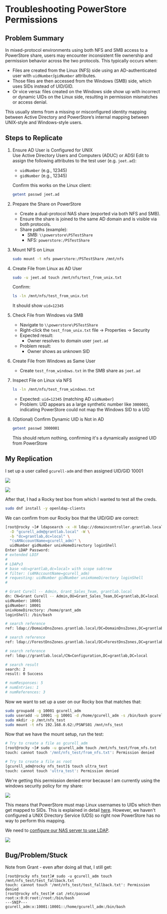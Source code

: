 # Troubleshooting PowerStore Permissions

## Problem Summary

In mixed-protocol environments using both NFS and SMB access to a PowerStore share, users may encounter inconsistent file ownership and permission behavior across the two protocols. This typically occurs when:

- Files are created from the Linux (NFS) side using an AD-authenticated user with `uidNumber`/`gidNumber` attributes.
- Those files are then accessed from the Windows (SMB) side, which uses SIDs instead of UID/GID.
- Or vice versa: files created on the Windows side show up with incorrect or dynamic UIDs on the Linux side, resulting in permission mismatches or access denial.

This usually stems from a missing or misconfigured identity mapping between Active Directory and PowerStore’s internal mapping between UNIX-style and Windows-style users.

## Steps to Replicate

1. Ensure AD User is Configured for UNIX  
   Use Active Directory Users and Computers (ADUC) or ADSI Edit to assign the following attributes to the test user (e.g. `jeet.ad`):
   - `uidNumber` (e.g., 12345)
   - `gidNumber` (e.g., 12345)

   Confirm this works on the Linux client:
   ```bash
   getent passwd jeet.ad
   ```

2. Prepare the Share on PowerStore  
   - Create a dual-protocol NAS share (exported via both NFS and SMB).
   - Ensure the share is joined to the same AD domain and is visible via both protocols.
   - Share paths (example):
     - SMB: `\\powerstore\PSTestShare`
     - NFS: `powerstore:/PSTestShare`

3. Mount NFS on Linux  
   ```bash
   sudo mount -t nfs powerstore:/PSTestShare /mnt/nfs
   ```

4. Create File from Linux as AD User  
   ```bash
   sudo -u jeet.ad touch /mnt/nfs/test_from_unix.txt
   ```
   Confirm:
   ```bash
   ls -ln /mnt/nfs/test_from_unix.txt
   ```
   It should show `uid=12345`

5. Check File from Windows via SMB  
   - Navigate to `\\powerstore\PSTestShare`
   - Right-click the `test_from_unix.txt` file → Properties → Security
   - Expected result:
     - Owner resolves to domain user `jeet.ad`
   - Problem result:
     - Owner shows as unknown SID

6. Create File from Windows as Same User  
   - Create `test_from_windows.txt` in the SMB share as `jeet.ad`

7. Inspect File on Linux via NFS  
   ```bash
   ls -ln /mnt/nfs/test_from_windows.txt
   ```
   - Expected: `uid=12345` (matching AD `uidNumber`)
   - Problem: UID appears as a large synthetic number like `3000001`, indicating PowerStore could not map the Windows SID to a UID

8. (Optional) Confirm Dynamic UID is Not in AD  
   ```bash
   getent passwd 3000001
   ```
   This should return nothing, confirming it's a dynamically assigned UID from PowerStore

## My Replication

I set up a user called `gcurell-adm` and then assigned UID/GID 10001

![](images/2025-03-21-15-52-27.png)

![](images/2025-03-21-15-52-52.png)

After that, I had a Rocky test box from which I wanted to test all the creds.

```bash
sudo dnf install -y openldap-clients
```

We can confirm from our Rocky box that the UID/GID are correct:

```bash
[root@rocky ~]# ldapsearch -x -H ldap://domaincontroller.grantlab.local \
  -D "gcurell_adm@grantlab.local" -W \
  -b "dc=grantlab,dc=local" \
  "(sAMAccountName=gcurell_adm)" \
  uidNumber gidNumber unixHomeDirectory loginShell
Enter LDAP Password:
# extended LDIF
#
# LDAPv3
# base <dc=grantlab,dc=local> with scope subtree
# filter: (sAMAccountName=gcurell_adm)
# requesting: uidNumber gidNumber unixHomeDirectory loginShell
#

# Grant Curell -- Admin, Grant_Sales_Team, grantlab.local
dn: CN=Grant Curell -- Admin,OU=Grant_Sales_Team,DC=grantlab,DC=local
uidNumber: 10001
gidNumber: 10001
unixHomeDirectory: /home/grant_adm
loginShell: /bin/bash

# search reference
ref: ldap://DomainDnsZones.grantlab.local/DC=DomainDnsZones,DC=grantlab,DC=local

# search reference
ref: ldap://ForestDnsZones.grantlab.local/DC=ForestDnsZones,DC=grantlab,DC=local

# search reference
ref: ldap://grantlab.local/CN=Configuration,DC=grantlab,DC=local

# search result
search: 2
result: 0 Success

# numResponses: 5
# numEntries: 1
# numReferences: 3
```

Now we want to set up a user on our Rocky box that matches that:

```bash
sudo groupadd -g 10001 gcurell_adm
sudo useradd -u 10001 -g 10001 -d /home/gcurell_adm -s /bin/bash gcurell_adm
sudo mkdir -p /mnt/nfs_test
sudo mount -t nfs 192.168.0.62:/PSNFS01 /mnt/nfs_test
```

Now that we have the mount setup, run the test:

```bash
# Try to create a file as gcurell_adm
[root@rocky ~]# sudo -u gcurell_adm touch /mnt/nfs_test/from_nfs.txt
touch: cannot touch '/mnt/nfs_test/from_nfs.txt': Permission denied

# Try to create a file as root
[gcurell_adm@rocky nfs_test]$ touch ultra_test
touch: cannot touch 'ultra_test': Permission denied
```

We're getting this permission denied error because I am currently using the windows security policy for my share:

![](images/2025-03-24-09-57-03.png)

This means that PowerStore must map Linux usernames to UIDs which then get mapped to SIDs. This is explained in detail [here](https://infohub.delltechnologies.com/nl-nl/l/dell-powerstore-file-capabilities-1/user-mapping-13/#:~:text=NFS%20users%20have%20a%20UID,enforced%20(Windows%20Access%20Policy).). However, we haven't configured a UNIX Directory Service (UDS) so right now PowerStore has no way to perform this mapping.

We need to [configure our NAS server to use LDAP](https://www.dell.com/support/manuals/en-us/powerstore-9000t/pwrstr-cfg-nfs/configure-a-nas-server-unix-directory-service-using-ldap?guid=guid-3525a724-af93-4df4-9ba5-1fcedcf0f82e&lang=en-us).

![](images/2025-03-24-10-06-18.png)

## Bug/Problem/Stuck

Note from Grant - even after doing all that, I still get:

```
[root@rocky nfs_test]# sudo -u gcurell_adm touch /mnt/nfs_test/test_fallback.txt                                                               touch: cannot touch '/mnt/nfs_test/test_fallback.txt': Permission denied
[root@rocky nfs_test]# cat /etc/passwd
root:x:0:0:root:/root:/bin/bash
---SNIP---
gcurell_adm:x:10001:10001::/home/gcurell_adm:/bin/bash
```
